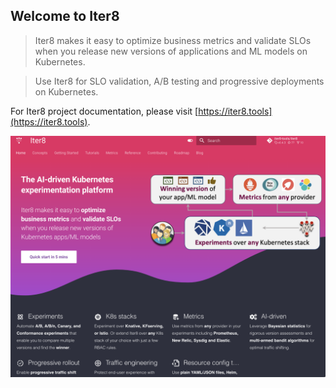 ## Welcome to Iter8
> Iter8 makes it easy to optimize business metrics and validate SLOs when you release new versions of applications and ML models on Kubernetes.

> Use Iter8 for SLO validation, A/B testing and progressive deployments on Kubernetes.

For Iter8 project documentation, please visit [https://iter8.tools](https://iter8.tools).

![Iter8 illustration](src/assets/images/ghbanner.png)

